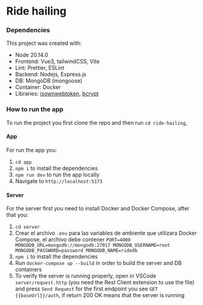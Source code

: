 # Ride hailing

### Dependencies

This project was created with:

- Node 20.14.0
- Frontend: Vue3, tailwindCSS, Vite
- Lint: Prettier, ESLint
- Backend: Nodejs, Express.js
- DB: MongoDB (mongoose)
- Container: Docker
- Libraries: [jsownwebtoken](https://www.npmjs.com/package/jsonwebtoken), [bcrypt](https://www.npmjs.com/package/bcrypt)

### How to run the app

To run the project you first clone the repo and then run `cd ride-hailing`, 

#### App

For run the app you:

1. `cd app`
2. `npm i` to install the dependencies
3. `npm run dev` to run the app locally
4. Navigate to `http://localhost:5173`

#### Server

For the server first you need to install Docker and Docker Compose, after that you:

1. `cd server`
2. Crear el archivo `.env` para las variables de ambiente que utilizara Docker Compose, el archivo debe contener
    ``
    PORT=4000
    MONGODB_URL=mongodb://mongodb:27017
    MONGODB_USERNAME=root
    MONGODB_PASSWORD=password
    MONGODB_NAME=ridedb
    ``
3. `npm i` to install the dependencies
4.  Run `docker-compose up --build` in order to build the server and DB containers
5. To verify the server is running properly, open in VSCode `server/request.http` (you need the Rest Client extension to use the file) and press `Send Request` for the first endpoint you see `GET {{baseUrl}}/auth`, if return 200 OK means that the server is running
